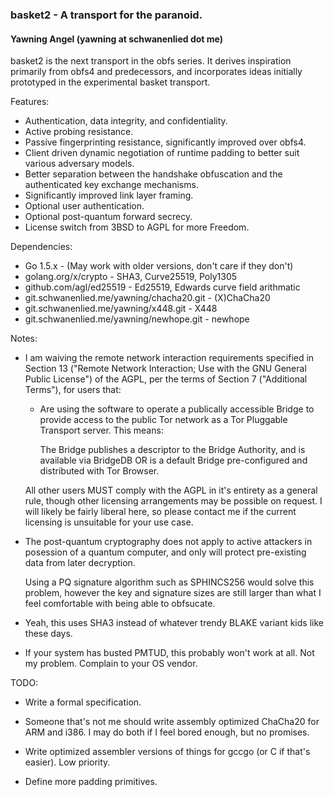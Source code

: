 ### basket2 - A transport for the paranoid.
#### Yawning Angel (yawning at schwanenlied dot me)

basket2 is the next transport in the obfs series.  It derives inspiration
primarily from obfs4 and predecessors, and incorporates ideas initially
prototyped in the experimental basket transport.

Features:

 * Authentication, data integrity, and confidentiality.
 * Active probing resistance.
 * Passive fingerprinting resistance, significantly improved over obfs4.
 * Client driven dynamic negotiation of runtime padding to better suit various
   adversary models.
 * Better separation between the handshake obfuscation and the authenticated
   key exchange mechanisms.
 * Significantly improved link layer framing.
 * Optional user authentication.
 * Optional post-quantum forward secrecy.
 * License switch from 3BSD to AGPL for more Freedom.

Dependencies:

 * Go 1.5.x - (May work with older versions, don't care if they don't)
 * golang.org/x/crypto - SHA3, Curve25519, Poly1305
 * github.com/agl/ed25519 - Ed25519, Edwards curve field arithmatic
 * git.schwanenlied.me/yawning/chacha20.git - (X)ChaCha20
 * git.schwanenlied.me/yawning/x448.git - X448
 * git.schwanenlied.me/yawning/newhope.git - newhope

Notes:

 * I am waiving the remote network interaction requirements specified in
   Section 13 ("Remote Network Interaction; Use with the GNU General Public
   License") of the AGPL, per the terms of Section 7 ("Additional Terms"),
   for users that:

    * Are using the software to operate a publically accessible Bridge to
      provide access to the public Tor network as a Tor Pluggable Transport
      server.  This means:

        The Bridge publishes a descriptor to the Bridge Authority, and is
        available via BridgeDB OR is a default Bridge pre-configured and
        distributed with Tor Browser.

   All other users MUST comply with the AGPL in it's entirety as a general
   rule, though other licensing arrangements may be possible on request.
   I will likely be fairly liberal here, so please contact me if the
   current licensing is unsuitable for your use case.

 * The post-quantum cryptography does not apply to active attackers in
   posession of a quantum computer, and only will protect pre-existing data
   from later decryption.

   Using a PQ signature algorithm such as SPHINCS256 would solve this
   problem, however the key and signature sizes are still larger than what
   I feel comfortable with being able to obfsucate.

 * Yeah, this uses SHA3 instead of whatever trendy BLAKE variant kids like
   these days.

 * If your system has busted PMTUD, this probably won't work at all.  Not my
   problem.  Complain to your OS vendor.

TODO:

 * Write a formal specification.

 * Someone that's not me should write assembly optimized ChaCha20 for ARM and
   i386.  I may do both if I feel bored enough, but no promises.

 * Write optimized assembler versions of things for gccgo (or C if that's
   easier).  Low priority.

 * Define more padding primitives.

